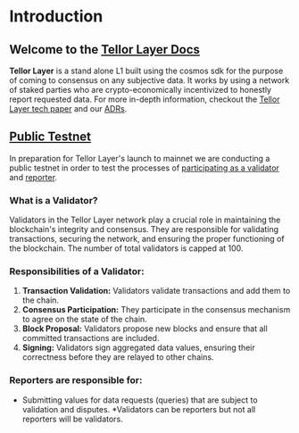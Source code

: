 # Introduction

## Welcome to the [Tellor Layer Docs](https://docs.tellor.io/layer-docs)

**Tellor Layer** is a stand alone L1 built using the cosmos sdk for the purpose of coming to consensus on any subjective data. It works by using a network of staked parties who are crypto-economically incentivized to honestly report requested data.  For more in-depth information, checkout the [Tellor Layer tech paper](https://github.com/tellor-io/layer/blob/main/TellorLayer%20-%20tech.pdf) and our [ADRs](https://github.com/tellor-io/layer/tree/main/adr).

## [Public Testnet](public-testnet/)

In preparation for Tellor Layer's launch to mainnet we are conducting a public testnet in order to test the processes of [participating as a validator](public-testnet/run-a-layer-node.md) and [reporter](public-testnet/create-a-reporter.md). &#x20;

### What is a Validator?&#x20;

Validators in the Tellor Layer network play a crucial role in maintaining the blockchain's integrity and consensus. They are responsible for validating transactions, securing the network, and ensuring the proper functioning of the blockchain.  The number of total validators is capped at 100.

### **Responsibilities of a Validator:**

1. **Transaction Validation:** Validators validate transactions and add them to the chain.
2. **Consensus Participation:** They participate in the consensus mechanism to agree on the state of the chain.
3. **Block Proposal:** Validators propose new blocks and ensure that all committed transactions are included.
4. **Signing:** Validators sign aggregated data values, ensuring their correctness before they are relayed to other chains.

### **Reporters are responsible for:**

* Submitting values for data requests (queries) that are subject to validation and disputes.  \*Validators can be reporters but not all reporters will be validators.



